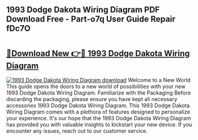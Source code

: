 ## 1993 Dodge Dakota Wiring Diagram PDF Download Free - Part-o7q User Guide Repair fDc7O

# <h2><a href="http://dfjejrg.blite.top/?on=1993+Dodge+Dakota+Wiring+Diagram">🔗Download New 👉🔴 1993 Dodge Dakota Wiring Diagram</a></h2>

[![1993 Dodge Dakota Wiring Diagram download](https://i.imgur.com/lujVjoI.png)](http://dfjejrg.blite.top/?on=1993+Dodge+Dakota+Wiring+Diagram)
Welcome to a New World This guide opens the doors to a new world of possibilities with your new 1993 Dodge Dakota Wiring Diagram. Familiarize with the Packaging Before discarding the packaging, please ensure you have kept all necessary accessories 1993 Dodge Dakota Wiring Diagram. This 1993 Dodge Dakota Wiring Diagram comes with a plethora of features designed to personalize your experience. It's our hope that the 1993 Dodge Dakota Wiring Diagram has provided you with valuable insights to kickstart your new device. If you encounter any issues, reach out to our customer service.
